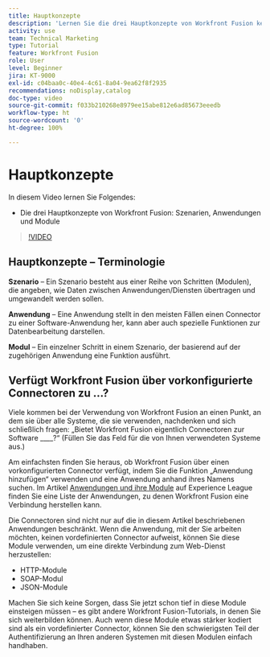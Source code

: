 ```yaml
---
title: Hauptkonzepte
description: 'Lernen Sie die drei Hauptkonzepte von Workfront Fusion kennen: Szenarien, Anwendungen und Module in [!DNL Adobe Workfront Fusion].'
activity: use
team: Technical Marketing
type: Tutorial
feature: Workfront Fusion
role: User
level: Beginner
jira: KT-9000
exl-id: c04baa0c-40e4-4c61-8a04-9ea62f8f2935
recommendations: noDisplay,catalog
doc-type: video
source-git-commit: f033b210268e8979ee15abe812e6ad85673eeedb
workflow-type: ht
source-wordcount: '0'
ht-degree: 100%

---
```


# Hauptkonzepte

In diesem Video lernen Sie Folgendes:

* Die drei Hauptkonzepte von Workfront Fusion: Szenarien, Anwendungen und Module

>[!VIDEO](https://video.tv.adobe.com/v/335260/?quality=12&learn=on)

## Hauptkonzepte – Terminologie

**Szenario** – Ein Szenario besteht aus einer Reihe von Schritten (Modulen), die angeben, wie Daten zwischen Anwendungen/Diensten übertragen und umgewandelt werden sollen.

**Anwendung** – Eine Anwendung stellt in den meisten Fällen einen Connector zu einer Software-Anwendung her, kann aber auch spezielle Funktionen zur Datenbearbeitung darstellen.

**Modul** – Ein einzelner Schritt in einem Szenario, der basierend auf der zugehörigen Anwendung eine Funktion ausführt.

## Verfügt Workfront Fusion über vorkonfigurierte Connectoren zu …?

Viele kommen bei der Verwendung von Workfront Fusion an einen Punkt, an dem sie über alle Systeme, die sie verwenden, nachdenken und sich schließlich fragen: „Bietet Workfront Fusion eigentlich Connectoren zur Software ____?“ (Füllen Sie das Feld für die von Ihnen verwendeten Systeme aus.)

Am einfachsten finden Sie heraus, ob Workfront Fusion über einen vorkonfigurierten Connector verfügt, indem Sie die Funktion „Anwendung hinzufügen“ verwenden und eine Anwendung anhand ihres Namens suchen. Im Artikel [Anwendungen und ihre Module](https://experienceleague.adobe.com/docs/workfront/using/adobe-workfront-fusion/fusion-apps-and-modules/apps-and-their-modules.html?lang=de) auf Experience League finden Sie eine Liste der Anwendungen, zu denen Workfront Fusion eine Verbindung herstellen kann.

Die Connectoren sind nicht nur auf die in diesem Artikel beschriebenen Anwendungen beschränkt. Wenn die Anwendung, mit der Sie arbeiten möchten, keinen vordefinierten Connector aufweist, können Sie diese Module verwenden, um eine direkte Verbindung zum Web-Dienst herzustellen:

* HTTP-Module
* SOAP-Modul
* JSON-Module

Machen Sie sich keine Sorgen, dass Sie jetzt schon tief in diese Module einsteigen müssen – es gibt andere Workfront Fusion-Tutorials, in denen Sie sich weiterbilden können. Auch wenn diese Module etwas stärker kodiert sind als ein vordefinierter Connector, können Sie den schwierigsten Teil der Authentifizierung an Ihren anderen Systemen mit diesen Modulen einfach handhaben.
